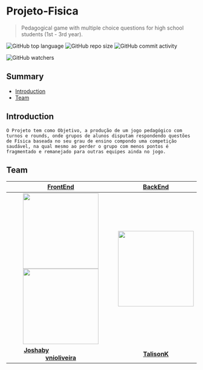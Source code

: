 # Projeto-Fisica
>Pedagogical game with multiple choice questions for high school students (1st - 3rd year).

![GitHub top language](https://img.shields.io/github/languages/top/Joshaby/Projeto-Fisica?logo=Java) ![GitHub repo size](https://img.shields.io/github/repo-size/Joshaby/Projeto-Fisica?logo=Discogs) ![GitHub commit activity](https://img.shields.io/github/commit-activity/w/Joshaby/Projeto-Fisica?color=%2322e656&logo=Bitrise)

![GitHub watchers](https://img.shields.io/github/watchers/Joshaby/Projeto-Fisica?style=social)


## Summary

- [Introduction](#Introduction)
- [Team](#Team)







## Introduction

````O Projeto tem como Objetivo, a produção de um jogo pedagógico com turnos e rounds, onde grupos de alunos disputam respondendo questões de Física baseada no seu grau de ensino compondo uma competição saudável, na qual mesmo ao perder o grupo com menos pontos é fragmentado e remanejado para outras equipes ainda no jogo. ````


## Team
| <a href="https://github.com/Joshaby/Projeto-Fisica/tree/master/FrontEnd" target="_blank">**FrontEnd**</a> |  <a href="https://github.com/Joshaby/Projeto-Fisica/tree/master/Servidor" target="_blank">**BackEnd**</a> | 
| :---: |:---:|
| <img src="https://avatars3.githubusercontent.com/u/56325844?s=400&amp;u=c5b14e7dff3db559a293d45309e8d668f47d2364&amp;v=4" width=200 href="https://github.com/Joshaby"> <img style="-webkit-user-select: none;margin: auto;" src="https://avatars2.githubusercontent.com/u/39072960?s=460&amp;u=cd78c08ce24cae81f9bb536f0c59d4d955866902&amp;v=4"  width=200>  | <img style="-webkit-user-select: none;margin: auto;" src="https://avatars1.githubusercontent.com/u/26653571?s=400&amp;u=1697d3db16135ac2d36a29d39a6671dd624bacd8&amp;v=4"  width=200>
| <a href="https://github.com/Joshaby" target="_blank">**Joshaby**</a> &nbsp;&nbsp;&nbsp;&nbsp;&nbsp;&nbsp;&nbsp;&nbsp;&nbsp;&nbsp;&nbsp;&nbsp;&nbsp;&nbsp;&nbsp;&nbsp;&nbsp;&nbsp;&nbsp;&nbsp;&nbsp;&nbsp;&nbsp;&nbsp;&nbsp;&nbsp;&nbsp;&nbsp;&nbsp; <a style="flex:1"></a> <a href="https://github.com/vnioliveira" target="_blank">**vnioliveira**</a> </div> | <a href="https://github.com/Joshaby/Projeto-Fisica/tree/master/Servidor" target="_blank">**TalisonK**</a>
